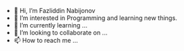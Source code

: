 - 👋 Hi, I’m Fazliddin Nabijonov
- 👀 I’m interested in Programming and learning new things.
- 🌱 I’m currently learning ...
- 💞️ I’m looking to collaborate on ...
- 📫 How to reach me ...

<!---
Nabijonov2001/Nabijonov2001 is a ✨ special ✨ repository because its `README.md` (this file) appears on your GitHub profile.
You can click the Preview link to take a look at your changes.
--->
